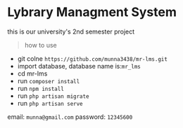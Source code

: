 # Lybrary Managment System

this is our university's 2nd semester project

> how to use
- git colne `https://github.com/munna3438/mr-lms.git`
- import database, database name is:`mr_lms`
- cd mr-lms
- run `composer install`
- run `npm install`
- run `php artisan migrate`
- run `php artisan serve`

email: `munna@gmail.com`
password: `12345600`
